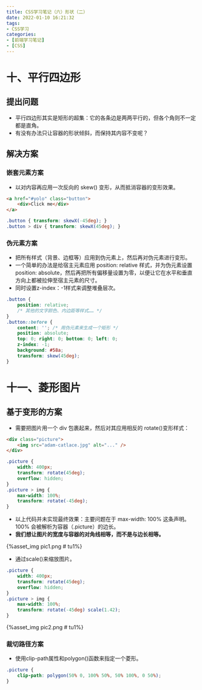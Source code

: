 ```yaml
---
title: CSS学习笔记（六）形状（二）
date: 2022-01-10 16:21:32
tags: 
- CSS学习
categories:
- [前端学习笔记]
- [CSS]
---
```


# 十、平行四边形

## 提出问题

* 平行四边形其实是矩形的超集：它的各条边是两两平行的，但各个角则不一定都是直角。
* 有没有办法只让容器的形状倾斜，而保持其内容不变呢？

## 解决方案

### 嵌套元素方案

* 以对内容再应用一次反向的 skew() 变形，从而抵消容器的变形效果。

```html
<a href="#yolo" class="button">
    <div>Click me</div>
</a>
```
```css
.button { transform: skewX(-45deg); }
.button > div { transform: skewX(45deg); }
```

### 伪元素方案

* 把所有样式（背景、边框等）应用到伪元素上，然后再对伪元素进行变形。
* 一个简单的办法是给宿主元素应用 position: relative 样式，并为伪元素设置 position: absolute，然后再把所有偏移量设置为零，以便让它在水平和垂直方向上都被拉伸至宿主元素的尺寸。
* 同时设置z-index：-1样式来调整堆叠层次。

```css
.button {
    position: relative;
    /* 其他的文字颜色、内边距等样式…… */
}
.button::before {
    content: ''; /* 用伪元素来生成一个矩形 */
    position: absolute;
    top: 0; right: 0; bottom: 0; left: 0;
    z-index: -1;
    background: #58a;
    transform: skew(45deg);
}
```

# 十一、菱形图片

## 基于变形的方案

* 需要把图片用一个 div 包裹起来，然后对其应用相反的 rotate()变形样式：

```html
<div class="picture">
    <img src="adam-catlace.jpg" alt="..." />
</div>
```
```css
.picture {
    width: 400px;
    transform: rotate(45deg);
    overflow: hidden;
}
.picture > img {
    max-width: 100%;
    transform: rotate(-45deg);
}
```

* 以上代码并未实现最终效果：主要问题在于 max-width: 100% 这条声明。100% 会被解析为容器（.picture）的边长。
* **我们想让图片的宽度与容器的对角线相等，而不是与边长相等。**

{%asset_img pic1.png # tu1%}

* 通过scale()来缩放图片。

```css
.picture {
    width: 400px;
    transform: rotate(45deg);
    overflow: hidden;
}
.picture > img {
    max-width: 100%;
    transform: rotate(-45deg) scale(1.42);
}
```

{%asset_img pic2.png # tu1%}

### 裁切路径方案

* 使用clip-path属性和polygon()函数来指定一个菱形。

```css
.picture {
    clip-path: polygon(50% 0, 100% 50%, 50% 100%, 0 50%);
}
```

